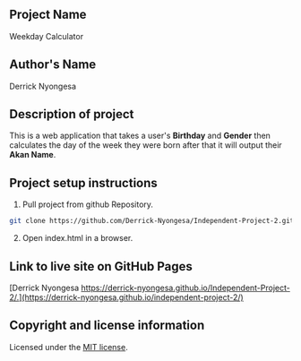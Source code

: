 ## Project Name
Weekday Calculator

## Author's Name
Derrick Nyongesa

## Description of project
This is a web application that takes a user's **Birthday** and **Gender** then calculates the day of the week they were born after that it will output their **Akan Name**.

## Project setup instructions

1. Pull project from github Repository.

```bash
git clone https://github.com/Derrick-Nyongesa/Independent-Project-2.git
``` 

2. Open index.html in a browser.

## Link to live site on GitHub Pages
[Derrick Nyongesa https://derrick-nyongesa.github.io/Independent-Project-2/.](https://derrick-nyongesa.github.io/independent-project-2/)

## Copyright and license information
Licensed under the [MIT license](LICENSE).